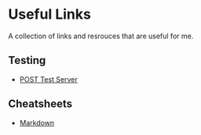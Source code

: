 # Useful Links
A collection of links and resrouces that are useful for me.

## Testing
* [POST Test Server](https://ptsv2.com/)

## Cheatsheets
* [Markdown](https://github.com/adam-p/markdown-here/wiki/Markdown-Cheatsheet)
